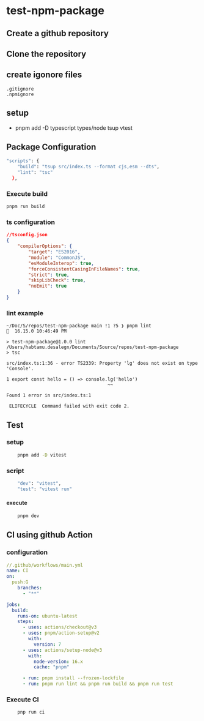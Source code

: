 # test-npm-package

## Create a github repository
## Clone the repository
## create igonore files
    .gitignore
    .npmignore

## setup

- pnpm add -D typescript types/node tsup vtest

## Package Configuration
``` bash
"scripts": {
    "build": "tsup src/index.ts --format cjs,esm --dts",
    "lint": "tsc"
  },
```
### Execute build
```bash
pnpm run build
```

### ts configuration
```json
//tsconfig.json
{
    "compilerOptions": {
        "target": "ES2016",
        "module": "CommonJS",
        "esModuleInterop": true,
        "forceConsistentCasingInFileNames": true,
        "strict": true,
        "skipLibCheck": true,
        "noEmit": true
    }
}
```

### lint example
``` console
~/Doc/S/repos/test-npm-package main !1 ?5 ❯ pnpm lint                                                                      16.15.0 10:46:49 PM

> test-npm-package@1.0.0 lint /Users/habtamu.desalegn/Documents/Source/repos/test-npm-package
> tsc

src/index.ts:1:36 - error TS2339: Property 'lg' does not exist on type 'Console'.

1 export const hello = () => console.lg('hello')
                                     ~~

Found 1 error in src/index.ts:1

 ELIFECYCLE  Command failed with exit code 2.
```

## Test
### setup
```bash
    pnpm add -D vitest    
```
### script
```bash
    "dev": "vitest",
    "test": "vitest run"
```
#### execute
```bash
    pnpm dev
```
## CI using github Action
### configuration
```yml
//.github/workflows/main.yml
name: CI
on:
  push:G
    branches:
      - "**"

jobs:
  build:
    runs-on: ubuntu-latest
    steps:
      - uses: actions/checkout@v3
      - uses: pnpm/action-setup@v2
        with:
          version: 7
      - uses: actions/setup-node@v3
        with:
          node-version: 16.x
          cache: "pnpm"

      - run: pnpm install --frozen-lockfile
      - run: pnpm run lint && pnpm run build && pnpm run test
```
### Execute CI
```
    pnp run ci
```
